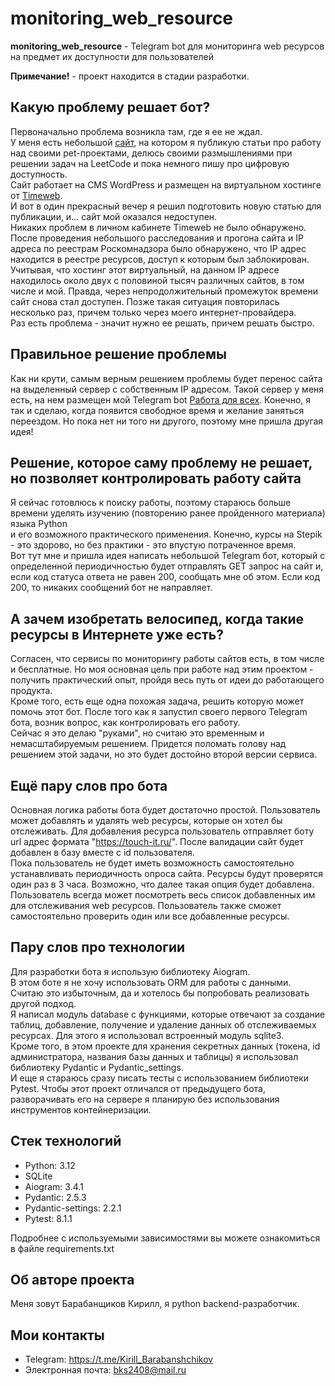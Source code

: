 # monitoring_web_resource

**monitoring_web_resource** - Telegram bot для мониторинга web ресурсов на предмет их доступности для пользователей  

**Примечание!** - проект находится в стадии разработки.

## Какую проблему решает бот?
Первоначально проблема возникла там, где я ее не ждал.  
У меня есть небольшой [сайт](https://touch-it.ru/), на котором я публикую статьи про работу над своими pet-проектами, 
делюсь своими размышлениями при решении задач на LeetCode и пока немного пишу про цифровую доступность.  
Сайт работает на CMS WordPress и размещен на виртуальном хостинге от [Timeweb](https://timeweb.com/ru/).  
И вот в один прекрасный вечер я решил подготовить новую статью для публикации, и... сайт мой оказался недоступен.  
Никаких проблем в личном кабинете Timeweb не было обнаружено. После проведения небольшого расследования и прогона сайта и IP адреса по реестрам Роскомнадзора 
было обнаружено, что IP адрес находится в реестре ресурсов, доступ к которым был заблокирован. Учитывая, что хостинг этот виртуальный, 
на данном IP адресе находилось около двух с половиной тысяч различных сайтов, в том числе и мой. 
Правда, через непродолжительный промежуток времени сайт снова стал доступен. Позже такая ситуация повторилась несколько раз, причем только через моего интернет-провайдера.  
Раз есть проблема - значит нужно ее решать, причем решать быстро.

## Правильное решение проблемы
Как ни крути, самым верным решением проблемы будет перенос сайта на выделенный сервер с собственным IP адресом. Такой сервер у меня есть, на нем размещен мой 
Telegram bot [Работа для всех](https://t.me/work_for_all_people_bot). Конечно, я так и сделаю, когда появится свободное время и желание заняться переездом. Но пока нет ни того ни другого, поэтому мне пришла другая идея!  

## Решение, которое саму проблему не решает, но позволяет контролировать работу сайта
Я сейчас готовлюсь к поиску работы, поэтому стараюсь больше времени уделять изучению (повторению ранее пройденного материала) языка Python  
и его возможного практического применения. Конечно, курсы на Stepik - это здорово, но без практики - это впустую потраченное время.  
Вот тут мне и пришла идея написать небольшой Telegram бот, который с определенной периодичностью будет отправлять GET запрос на сайт и, если код статуса ответа не равен 200,
сообщать мне об этом. Если код 200, то никаких сообщений бот не направляет.  

## А зачем изобретать велосипед, когда такие ресурсы в Интернете уже есть?
Согласен, что сервисы по мониторингу работы сайтов есть, в том числе и бесплатные. 
Но моя основная цель при работе над этим проектом - получить практический опыт, пройдя весь путь от идеи до работающего продукта.  
Кроме того, есть еще одна похожая задача, решить которую может помочь этот бот. После того как я запустил своего первого Telegram бота, возник вопрос, как контролировать его работу.  
Сейчас я это делаю "руками", но считаю это временным и немасштабируемым решением. Придется поломать голову над решением этой задачи, но это будет достойно второй версии сервиса.

## Ещё пару слов про бота
Основная логика работы бота будет достаточно простой. Пользователь может добавлять и удалять web ресурсы, которые он хотел бы отслеживать. Для добавления ресурса пользователь
отправляет боту url адрес формата "https://touch-it.ru/". После валидации сайт будет добавлен в базу вместе с id пользователя.  
Пока пользователь не будет иметь возможность самостоятельно устанавливать периодичность опроса сайта. Ресурсы будут проверятся один раз в 3 часа.  Возможно, что далее такая опция будет добавлена.  
Пользователь всегда может посмотреть весь список добавленных им для отслеживания web ресурсов. Пользователь также сможет самостоятельно проверить один или все добавленные ресурсы.  

## Пару слов про технологии
Для разработки бота я использую библиотеку Aiogram.  
В этом боте я не хочу использовать ORM для работы с данными. Считаю это избыточным, да и хотелось бы попробовать реализовать другой подход.  
Я написал модуль database с функциями, которые отвечают за создание таблиц, добавление, получение и удаление данных об отслеживаемых ресурсах. Для этого я использовал встроенный модуль sqlite3.  
Кроме того, в этом проекте для хранения секретных данных (токена, id администратора, названия базы данных и таблицы) я использовал библиотеку Pydantic и Pydantic_settings.  
И еще я стараюсь сразу писать тесты с использованием библиотеки Pytest.
Чтобы этот проект отличался от предыдущего бота, разворачивать его на сервере я планирую без использования инструментов контейнеризации.

## Стек технологий
- Python: 3.12
- SQLite
- Aiogram: 3.4.1
- Pydantic: 2.5.3
- Pydantic-settings: 2.2.1
- Pytest: 8.1.1

Подробнее с используемыми зависимостями вы можете ознакомиться в файле requirements.txt

## Об авторе проекта
Меня зовут Барабанщиков Кирилл, я python backend-разработчик.

## Мои контакты
- Telegram: https://t.me/Kirill_Barabanshchikov
- Электронная почта: bks2408@mail.ru
